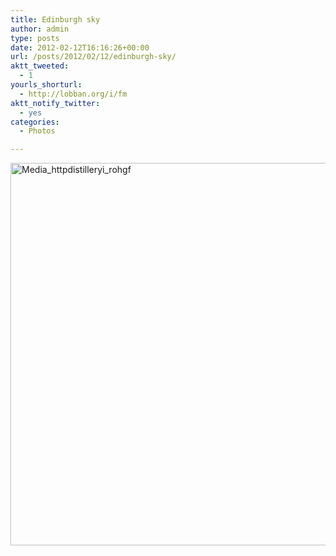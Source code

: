 ```yaml
---
title: Edinburgh sky
author: admin
type: posts
date: 2012-02-12T16:16:26+00:00
url: /posts/2012/02/12/edinburgh-sky/
aktt_tweeted:
  - 1
yourls_shorturl:
  - http://lobban.org/i/fm
aktt_notify_twitter:
  - yes
categories:
  - Photos

---
```

<div class='posterous_autopost'>
  <a href="http://instagr.am/p/G6XYSbKlkA/"></p> 
  
  <div class='p_embed p_image_embed'>
    <a href="http://getfile7.posterous.com/getfile/files.posterous.com/nonimage/vABpABhsIjiiJtrfrbudybifptDcxInbHvhhEddDgjpvcBewcIAqGuecmBck/media_httpdistilleryi_roHGF.jpg.scaled1000.jpg"><img alt="Media_httpdistilleryi_rohgf" height="612" src="https://getfile7.posterous.com/getfile/files.posterous.com/nonimage/vABpABhsIjiiJtrfrbudybifptDcxInbHvhhEddDgjpvcBewcIAqGuecmBck/media_httpdistilleryi_roHGF.jpg.scaled1000.jpg" width="612" /></a>
  </div>
  
  <p>
    </a></div>